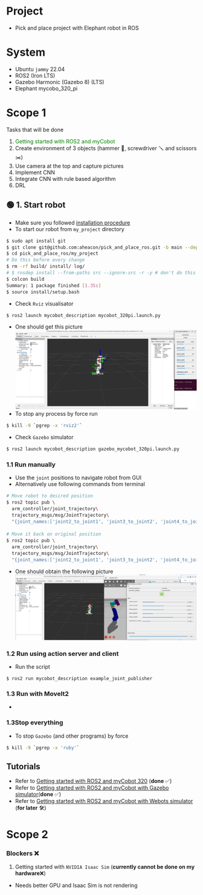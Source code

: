 # Project
- Pick and place project with Elephant robot in ROS

# System
- Ubuntu `jammy` 22.04
- ROS2  (Iron LTS)
- Gazebo Harmonic (Gazebo 8) (LTS)
- Elephant mycobo_320_pi

# Scope 1
Tasks that will be done
1. <span style="color:green;">Getting started with ROS2 and myCobot</span>
2. Create environment of 3 objects (hammer 🔨, screwdriver 🪛 and scissors ✂️) 
3. Use camera at the top and capture pictures
4. Implement CNN
5. Integrate CNN with rule based algorithm
6. DRL


## 🟢 1. Start robot 
- Make sure you followed [installation procedure]((1_getting_started_with_ros2_and_mycobot320.md))
- To start our robot from `my_project` directory
```bash
$ sudo apt install git
$ git clone git@github.com:aheacon/pick_and_place_ros.git -b main --depth 1 # or Download as Zip
$ cd pick_and_place_ros/my_project
# Do this before every change
$ rm -rf build/ install/ log/
# $ rosdep install --from-paths src --ignore-src -r -y # don't do this since it will install ignition gazebo for Iron ROS2
$ colcon build
Summary: 1 package finished [1.35s]
$ source install/setup.bash
```
- Check `Rviz` visualisator
```bash
$ ros2 launch mycobot_description mycobot_320pi.launch.py
```
  - One should get this picture
  ![alt text](mycobot_rvis_joint_state_publisher_gui.png)
  - To stop any process by force run
  ```bash
  $ kill -9 `pgrep -x 'rviz2'`
  ```
- Check `Gazebo` simulator
```bash
$ ros2 launch mycobot_description gazebo_mycobot_320pi.launch.py
```
### 1.1 Run manually
  - Use the `joint` positions to navigate robot from GUI
  - Alternatively use following commands from terminal
  ```bash
  # Move robot to desired position
  $ ros2 topic pub \
    arm_controller/joint_trajectory\
    trajectory_msgs/msg/JointTrajectory\
    "{joint_names:['joint2_to_joint1', 'joint3_to_joint2', 'joint4_to_joint3', 'joint5_to_joint4', 'joint6_to_joint5', 'joint6output_to_joint6'], points: [{positions: [-1,1,-1,-2,0.5,0], time_from_start: {sec: 0, nanosec: 0}}]}"

  # Move it back on original position
  $ ros2 topic pub \
    arm_controller/joint_trajectory\
    trajectory_msgs/msg/JointTrajectory\
    "{joint_names:['joint2_to_joint1', 'joint3_to_joint2', 'joint4_to_joint3', 'joint5_to_joint4', 'joint6_to_joint5', 'joint6output_to_joint6'], points: [{positions: [0,0,0,0,0,0], time_from_start: {sec: 0, nanosec: 0}}]}"
  ```
  - One should obtain the following picture
  ![alt text](gazebo_rviz_rqt_joint_controller.png)
### 1.2 Run using action server and client
- Run the script
```
$ ros2 run mycobot_description example_joint_publisher 
```

### 1.3 Run with MoveIt2
- 

### 1.3Stop everything
- To stop `Gazebo` (and other programs) by force
```bash
$ kill -9 `pgrep -x 'ruby'`
```

## Tutorials
- Refer to [Getting started with ROS2 and myCobot 320](1_getting_started_with_ros2_and_mycobot320.md) (**done** ✅)
- Refer to [Getting started with ROS2 and myCobot with Gazebo simulator](2_getting_started_with_mycobot_gazebo.md)(**done** ✅)
- Refer to [Getting started with ROS2 and myCobot with Webots simulator](3_getting_started_with_mycobot_webots.md) (**for later** 🛠️)

# <a name="scope2"></a>Scope 2
### Blockers :x:
1. Getting started with `NVIDIA Isaac Sim` (**currently cannot be done on my hardware**:x:)
  - Needs better GPU and Isaac Sim is not rendering


